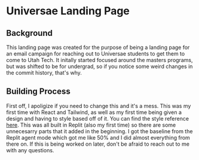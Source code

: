 # Universae Landing Page

## Background
This landing page was created for the purpose of being a landing page for an email campaign for reaching out to Universae students to get them to come to Utah Tech. It initally started focused around the masters programs, but  was shifted to be for undergrad, so if you notice some weird changes in the commit history, that's why. 

## Building Process
First off, I apoligize if you need to change this and it's a mess. This was my first time with React and Tailwind, as well as my first time being given a design and having to style based off of it. You can find the style reference [here](UniversaeLandingPageDesignWithCopy.ai). This was all built in Replit (also my first time) so there are some unnecesarry parts that it added in the beginning. I got the baseline from the Replit agent mode which got me like 50% and I did almost everything from there on. If this is being worked on later, don't be afraid to reach out to me with any questions.  